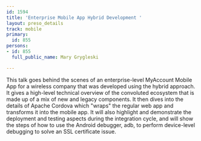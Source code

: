 ```yaml
---
id: 1594
title: 'Enterprise Mobile App Hybrid Development '
layout: preso_details
track: mobile
primary:
  id: 855
persons:
- id: 855
  full_public_name: Mary Grygleski

---
```

This talk goes behind the scenes of an enterprise-level MyAccount Mobile App for a wireless company that was developed using the hybrid approach. It gives a high-level technical overview of the convoluted ecosystem that is made up of a mix of new and legacy components.  It then dives into the details of Apache Cordova which "wraps" the regular web app and transforms it into the mobile app.  It will also highlight and demonstrate the deployment and testing aspects during the integration cycle, and will show the steps of how to use the Android debugger, adb, to perform device-level debugging to solve an SSL certificate issue.